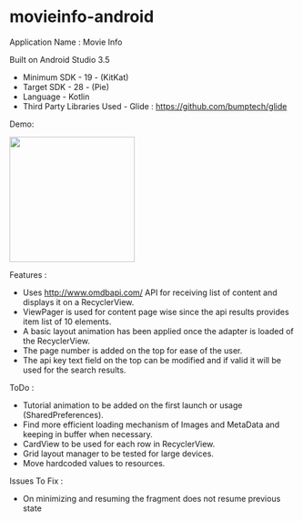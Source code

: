 # movieinfo-android

Application Name : Movie Info

Built on Android Studio 3.5
- Minimum SDK - 19 - (KitKat)
- Target SDK - 28 - (Pie)
- Language - Kotlin
- Third Party Libraries Used - Glide : https://github.com/bumptech/glide

Demo:

<img src="example/movieinfo.gif" width="220px">

Features :

- Uses http://www.omdbapi.com/ API for receiving list of content and displays it on a RecyclerView.
- ViewPager is used for content page wise since the api results provides item list of 10 elements.
- A basic layout animation has been applied once the adapter is loaded of the RecyclerView.
- The page number is added on the top for ease of the user.
- The api key text field on the top can be modified and if valid it will be used for the search results.


ToDo :

- Tutorial animation to be added on the first launch or usage (SharedPreferences).
- Find more efficient loading mechanism of Images and MetaData and keeping in buffer when necessary.
- CardView to be used for each row in RecyclerView.
- Grid layout manager to be tested for large devices.
- Move hardcoded values to resources.

Issues To Fix :

- On minimizing and resuming the fragment does not resume previous state  
